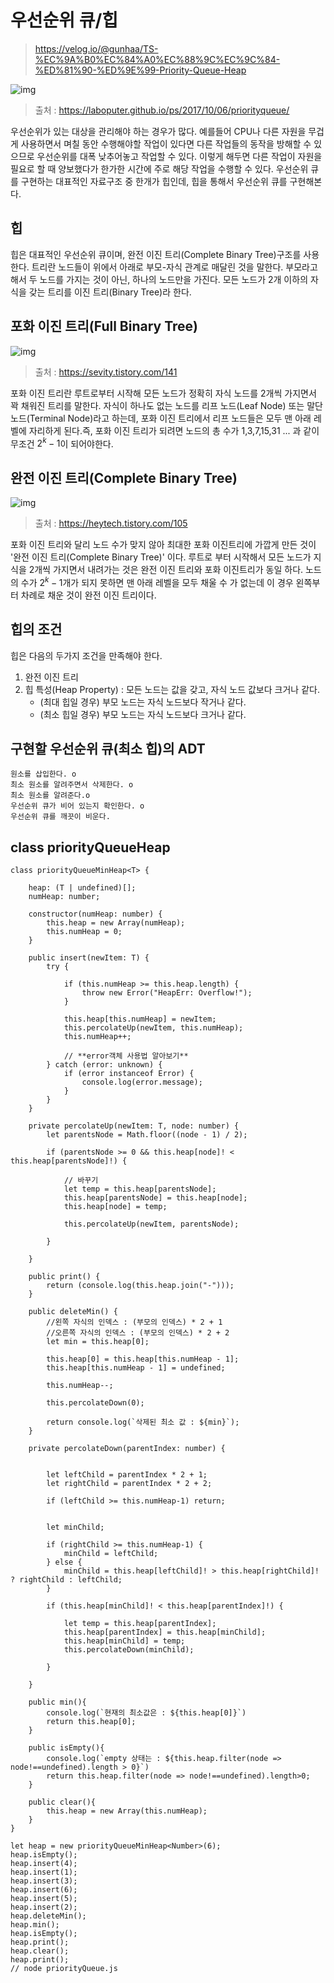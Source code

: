 # 우선순위 큐/힙

> https://velog.io/@gunhaa/TS-%EC%9A%B0%EC%84%A0%EC%88%9C%EC%9C%84-%ED%81%90-%ED%9E%99-Priority-Queue-Heap


![img](images/heap1.png)

> 출처 : https://laboputer.github.io/ps/2017/10/06/priorityqueue/

우선순위가 있는 대상을 관리해야 하는 경우가 많다. 예를들어 CPU나 다른 자원을 무겁게 사용하면서 며칠 동안 수행해야할 작업이 있다면 다른 작업들의 동작을 방해할 수 있으므로 우선순위를 대폭 낮추어놓고 작업할 수 있다. 이렇게 해두면 다른 작업이 자원을 필요로 할 때 양보했다가 한가한 시간에 주로 해당 작업을 수행할 수 있다.
 우선순위 큐를 구현하는 대표적인 자료구조 중 한개가 힙인데, 힙을 통해서 우선순위 큐를 구현해본다.
 
## 힙

힙은 대표적인 우선순위 큐이며, 완전 이진 트리(Complete Binary Tree)구조를 사용한다. 트리란 노드들이 위에서 아래로 부모-자식 관계로 매달린 것을 말한다. 부모라고 해서 두 노드를 가지는 것이 아닌, 하나의 노드만을 가진다. 모든 노드가 2개 이하의 자식을 갖는 트리를 이진 트리(Binary Tree)라 한다.

## 포화 이진 트리(Full Binary Tree)

![img](images/heap3.png)

> 출처 : https://sevity.tistory.com/141

포화 이진 트리란 루트로부터 시작해 모든 노드가 정확히 자식 노드를 2개씩 가지면서 꽉 채워진 트리를 말한다.
 자식이 하나도 없는 노드를 리프 노드(Leaf Node) 또는 말단 노드(Terminal Node)라고 하는데, 포화 이진 트리에서 리프 노드들은 모두 맨 아래 레벨에 자리하게 된다.즉, 포화 이진 트리가 되려면 노드의 총 수가 1,3,7,15,31 ... 과 같이 무조건 $2^k-1$이 되어야한다.

## 완전 이진 트리(Complete Binary Tree)

![img](images/heap2.png)

> 출처 : https://heytech.tistory.com/105

포화 이진 트리와 달리 노드 수가 맞지 않아 최대한 포화 이진트리에 가깝게 만든 것이 '완전 이진 트리(Complete Binary Tree)' 이다. 루트로 부터 시작해서 모든 노드가 지식을 2개씩 가지면서 내려가는 것은 완전 이진 트리와 포화 이진트리가 동일 하다. 노드의 수가 $2^k-1$개가 되지 못하면 맨 아래 레벨을 모두 채울 수 가 없는데 이 경우 왼쪽부터 차례로 채운 것이 완전 이진 트리이다.

## 힙의 조건
힙은 다음의 두가지 조건을 만족해야 한다.

1. 완전 이진 트리
2. 힙 특성(Heap Property) : 모든 노드는 값을 갖고, 자식 노드 값보다 크거나 같다.
   - (최대 힙일 경우) 부모 노드는 자식 노드보다 작거나 같다.
   - (최소 힙일 경우) 부모 노드는 자식 노드보다 크거나 같다.


## 구현할 우선순위 큐(최소 힙)의 ADT
```
원소를 삽입한다. o
최소 원소를 알려주면서 삭제한다. o
최소 원소를 알려준다.o
우선순위 큐가 비어 있는지 확인한다. o
우선순위 큐를 깨끗이 비운다.
```

## class priorityQueueHeap

```
class priorityQueueMinHeap<T> {

    heap: (T | undefined)[];
    numHeap: number;

    constructor(numHeap: number) {
        this.heap = new Array(numHeap);
        this.numHeap = 0;
    }

    public insert(newItem: T) {
        try {

            if (this.numHeap >= this.heap.length) {
                throw new Error("HeapErr: Overflow!");
            }

            this.heap[this.numHeap] = newItem;
            this.percolateUp(newItem, this.numHeap);
            this.numHeap++;

            // **error객체 사용법 알아보기**
        } catch (error: unknown) {
            if (error instanceof Error) {
                console.log(error.message);
            }
        }
    }

    private percolateUp(newItem: T, node: number) {
        let parentsNode = Math.floor((node - 1) / 2);

        if (parentsNode >= 0 && this.heap[node]! < this.heap[parentsNode]!) {

            // 바꾸기
            let temp = this.heap[parentsNode];
            this.heap[parentsNode] = this.heap[node];
            this.heap[node] = temp;

            this.percolateUp(newItem, parentsNode);

        }

    }

    public print() {
        return (console.log(this.heap.join("-")));
    }

    public deleteMin() {
        //왼쪽 자식의 인덱스 : (부모의 인덱스) * 2 + 1
        //오른쪽 자식의 인덱스 : (부모의 인덱스) * 2 + 2
        let min = this.heap[0];

        this.heap[0] = this.heap[this.numHeap - 1];
        this.heap[this.numHeap - 1] = undefined;

        this.numHeap--;

        this.percolateDown(0);

        return console.log(`삭제된 최소 값 : ${min}`);
    }

    private percolateDown(parentIndex: number) {


        let leftChild = parentIndex * 2 + 1;
        let rightChild = parentIndex * 2 + 2;

        if (leftChild >= this.numHeap-1) return;

        
        let minChild;
        
        if (rightChild >= this.numHeap-1) {
            minChild = leftChild;
        } else {
            minChild = this.heap[leftChild]! > this.heap[rightChild]! ? rightChild : leftChild;
        }

        if (this.heap[minChild]! < this.heap[parentIndex]!) {

            let temp = this.heap[parentIndex];
            this.heap[parentIndex] = this.heap[minChild];
            this.heap[minChild] = temp;
            this.percolateDown(minChild);

        }

    }

    public min(){
        console.log(`현재의 최소값은 : ${this.heap[0]}`)
        return this.heap[0];
    }

    public isEmpty(){
        console.log(`empty 상태는 : ${this.heap.filter(node => node!==undefined).length > 0}`)
        return this.heap.filter(node => node!==undefined).length>0;
    }

    public clear(){
        this.heap = new Array(this.numHeap);
    }
}

let heap = new priorityQueueMinHeap<Number>(6);
heap.isEmpty();
heap.insert(4);
heap.insert(1);
heap.insert(3);
heap.insert(6);
heap.insert(5);
heap.insert(2);
heap.deleteMin();
heap.min();
heap.isEmpty();
heap.print();
heap.clear();
heap.print();
// node priorityQueue.js
```
